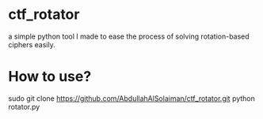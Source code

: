 # ctf_rotator
a simple python tool I made to ease the process of solving rotation-based ciphers easily.

# How to use?
sudo git clone https://github.com/AbdullahAlSolaiman/ctf_rotator.git
python rotator.py
